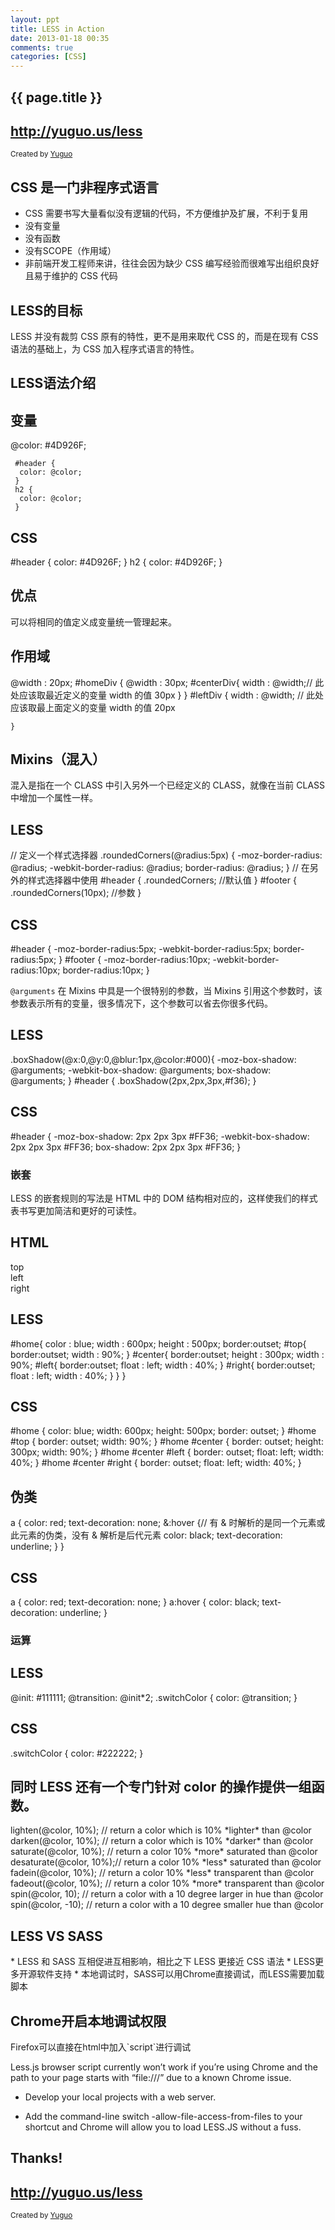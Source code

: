 ```yaml
---
layout: ppt
title: LESS in Action
date: 2013-01-18 00:35
comments: true
categories: [CSS]
---
```


<section data-markdown>
<h1>{{ page.title }}</h1>
<h2><a href="http://yuguo.us/less">http://yuguo.us/less</a></h2>
<p>
<small>Created by <a href="http://yuguo.us">Yuguo</a></small>
</p>
</section>


<section>
<h2>CSS 是一门非程序式语言</h2>
<ul>
	<li>CSS 需要书写大量看似没有逻辑的代码，不方便维护及扩展，不利于复用</li>
	<li>没有变量</li>
	<li>没有函数</li>
	<li>没有SCOPE（作用域）</li>
	<li>非前端开发工程师来讲，往往会因为缺少 CSS 编写经验而很难写出组织良好且易于维护的 CSS 代码</li>
</ul>
</section>


<section>
<h2>LESS的目标</h2>
<p>LESS 并没有裁剪 CSS 原有的特性，更不是用来取代 CSS 的，而是在现有 CSS 语法的基础上，为 CSS 加入程序式语言的特性。</p>
</section>


<section>
<h1>LESS语法介绍</h1>
</section>


<section>
<section data-markdown>
<h2>变量</h2>
	@color: #4D926F; 

	 #header { 
	  color: @color; 
	 } 
	 h2 { 
	  color: @color; 
	 } 	
</section>
<section data-markdown>
<h2>CSS</h2>
	#header { 
	  color: #4D926F; 
	 } 
	 h2 { 
	  color: #4D926F; 
	 } 	
</section>


<section>
<h2>优点</h2>
<p>可以将相同的值定义成变量统一管理起来。</p>
</section>

</section>

<section data-markdown>
<h2>作用域</h2>
	@width : 20px; 
	 #homeDiv { 
	   @width : 30px; 
	   #centerDiv{ 
	       width : @width;// 此处应该取最近定义的变量 width 的值 30px 
	              } 
	 } 
	 #leftDiv { 
	     width : @width; // 此处应该取最上面定义的变量 width 的值 20px 

	} 
</section>


<section>
	<section>
		<h2>Mixins（混入）</h2>
		<p>混入是指在一个 CLASS 中引入另外一个已经定义的 CLASS，就像在当前 CLASS 中增加一个属性一样。</p>
	</section>
<section data-markdown>
<h2>LESS</h2>
	// 定义一个样式选择器
	 .roundedCorners(@radius:5px) { 
	 -moz-border-radius: @radius; 
	 -webkit-border-radius: @radius; 
	 border-radius: @radius; 
	 } 
	 // 在另外的样式选择器中使用
	 #header { 
	 .roundedCorners; //默认值
	 } 
	 #footer { 
	 .roundedCorners(10px);  //参数
	 } 
</section>
<section data-markdown>
<h2>CSS</h2>
	#header { 
	 -moz-border-radius:5px; 
	 -webkit-border-radius:5px; 
	 border-radius:5px; 
	 } 
	 #footer { 
	 -moz-border-radius:10px; 
	 -webkit-border-radius:10px; 
	 border-radius:10px; 
	 } 
</section>
<section>
	<p><code>@arguments</code> 在 Mixins 中具是一个很特别的参数，当 Mixins 引用这个参数时，该参数表示所有的变量，很多情况下，这个参数可以省去你很多代码。</p>
</section>
<section data-markdown>
<h2>LESS</h2>
	 .boxShadow(@x:0,@y:0,@blur:1px,@color:#000){ 
	 -moz-box-shadow: @arguments; 
	 -webkit-box-shadow: @arguments; 
	 box-shadow: @arguments; 
	 } 
	 #header { 
	 .boxShadow(2px,2px,3px,#f36); 
	 } 
</section>
<section data-markdown>
<h2>CSS</h2>
	#header { 
	 -moz-box-shadow: 2px 2px 3px #FF36; 
	 -webkit-box-shadow: 2px 2px 3px #FF36; 
	 box-shadow: 2px 2px 3px #FF36; 
	 } 
</section>
</section>

<section>
	<section>
	<h1>嵌套</h1>
	<p>LESS 的嵌套规则的写法是 HTML 中的 DOM 结构相对应的，这样使我们的样式表书写更加简洁和更好的可读性。</p>
	</section>
<section data-markdown>
<h2>HTML</h2>
	<div id="home"> 
	 <div id="top">top</div> 
	 <div id="center"> 
	 <div id="left">left</div> 
	 <div id="right">right</div> 
	 </div> 
	 </div> 
</section>
<section data-markdown>
<h2>LESS</h2>			 
	 #home{ 
	   color : blue; 
	   width : 600px; 
	   height : 500px; 
	   border:outset; 
	   #top{ 
	        border:outset; 
	        width : 90%; 
	   } 
	   #center{ 
	        border:outset; 
	        height : 300px; 
	        width : 90%; 
	        #left{ 
	          border:outset; 
	          float : left; 
	  width : 40%; 
	        } 
	        #right{ 
	          border:outset; 
	          float : left; 
	  width : 40%; 
	        } 
	    } 
	 } 
</section>
<section data-markdown>
<h2>CSS</h2>
	 #home { 
	  color: blue; 
	  width: 600px; 
	  height: 500px; 
	  border: outset; 
	 } 
	 #home #top { 
	  border: outset; 
	  width: 90%; 
	 } 
	 #home #center { 
	  border: outset; 
	  height: 300px; 
	  width: 90%; 
	 } 
	 #home #center #left { 
	  border: outset; 
	  float: left; 
	  width: 40%; 
	 } 
	 #home #center #right { 
	  border: outset; 
	  float: left; 
	  width: 40%; 
	 } 
</section>
<section data-markdown>
<h2>伪类</h2>
	a { 
	 color: red; 
	 text-decoration: none; 
	 &:hover {// 有 & 时解析的是同一个元素或此元素的伪类，没有 & 解析是后代元素
	  color: black; 
	  text-decoration: underline; 
	 } 
	 } 
</section>
<section data-markdown>
<h2>CSS</h2>
	a { 
	 color: red; 
	 text-decoration: none; 
	 } 
	 a:hover { 
	 color: black; 
	 text-decoration: underline; 
	 } 
</section>
</section>


<section>
	<section>
	<h1>运算</h1>
	</section>
	<section data-markdown>
<h2>LESS</h2>
		 @init: #111111; 
		 @transition: @init*2; 
		 .switchColor { 
		 color: @transition; 
		 } 
	</section>
	<section data-markdown>
<h2>CSS</h2>
		.switchColor { 
		  color: #222222; 
		 } 
	</section>
	<section data-markdown>
<h2>同时 LESS 还有一个专门针对 color 的操作提供一组函数。</h2>
	lighten(@color, 10%); // return a color which is 10% *lighter* than @color 
	 darken(@color, 10%); // return a color which is 10% *darker* than @color 
	 saturate(@color, 10%); // return a color 10% *more* saturated than @color 
	 desaturate(@color, 10%);// return a color 10% *less* saturated than @color 
	 fadein(@color, 10%); // return a color 10% *less* transparent than @color 
	 fadeout(@color, 10%); // return a color 10% *more* transparent than @color 
	 spin(@color, 10); // return a color with a 10 degree larger in hue than @color 
	 spin(@color, -10); // return a color with a 10 degree smaller hue than @color 
	</section>
</section>

<section data-markdown>
<h2>LESS VS SASS</h2>
* LESS 和 SASS 互相促进互相影响，相比之下 LESS 更接近 CSS 语法
* LESS更多开源软件支持
* 本地调试时，SASS可以用Chrome直接调试，而LESS需要加载脚本
</section>

<section data-markdown>
<h2>Chrome开启本地调试权限</h2>
Firefox可以直接在html中加入`script`进行调试

Less.js browser script currently won’t work if you’re using Chrome and the path to your page starts with “file:///” due to a known Chrome issue.

* Develop your local projects with a web server.

* Add the command-line switch -allow-file-access-from-files to your shortcut and Chrome will allow you to load LESS.JS without a fuss.
</section>

<section data-markdown>
<h1>Thanks!</h1>

<h2><a href="http://yuguo.us/less">http://yuguo.us/less</a></h2>
<p>
<small>Created by <a href="http://yuguo.us">Yuguo</a></small>
</p>
</section>